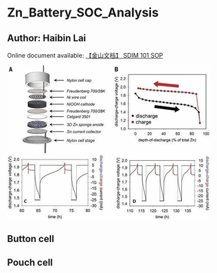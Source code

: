 # Zn_Battery_SOC_Analysis
## Author: Haibin Lai

Online document available: [【金山文档】 SDIM 101 SOP]

[【金山文档】 SDIM 101 SOP]: https://p.kdocs.cn/s/MFYCKKQ2ABADA

![img.png](img.png)

## Button cell

## Pouch cell
 
